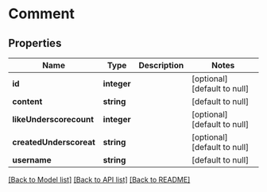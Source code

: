 # Comment

## Properties
Name | Type | Description | Notes
------------ | ------------- | ------------- | -------------
**id** | **integer** |  | [optional] [default to null]
**content** | **string** |  | [default to null]
**likeUnderscorecount** | **integer** |  | [optional] [default to null]
**createdUnderscoreat** | **string** |  | [optional] [default to null]
**username** | **string** |  | [default to null]

[[Back to Model list]](../README.md#documentation-for-models) [[Back to API list]](../README.md#documentation-for-api-endpoints) [[Back to README]](../README.md)


